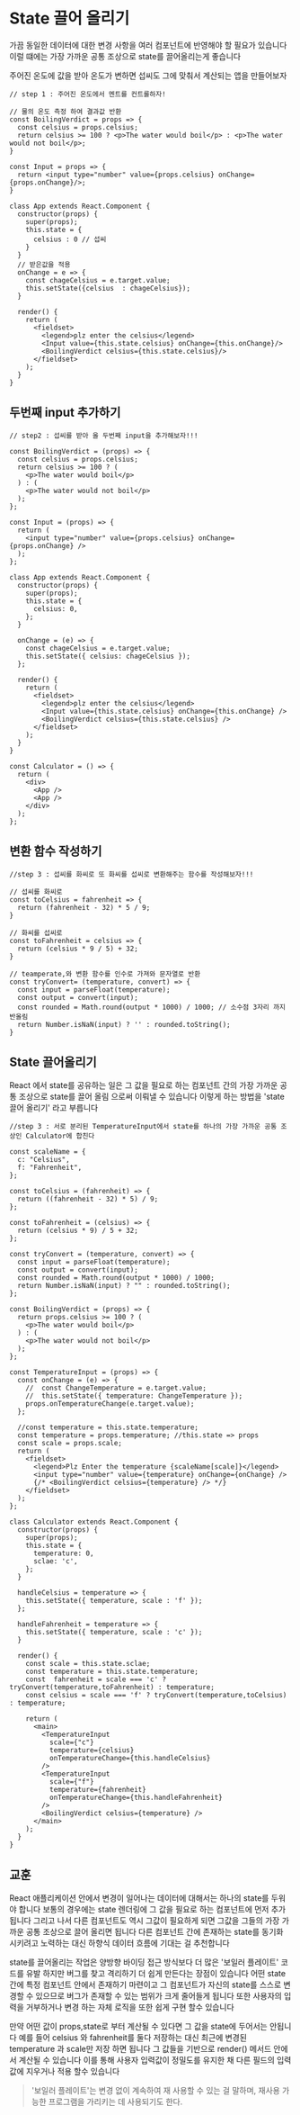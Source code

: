# State 끌어 올리기

가끔 동일한 데이터에 대한 변경 사항을 여러 컴포넌트에 반영해야 할 필요가 있습니다 이럴 떄에는 가장 가까운 공통 조상으로 state를 끌어올리는게 좋습니다

주어진 온도에 값을 받아 온도가 변하면 섭씨도 그에 맞춰서 계산되는 앱을 만들어보자
```
// step 1 : 주어진 온도에서 멘트를 컨트롤하자!

// 물의 온도 측정 하여 결과값 반환
const BoilingVerdict = props => {
  const celsius = props.celsius;
  return celsius >= 100 ? <p>The water would boil</p> : <p>The water would not boil</p>;
}

const Input = props => {
  return <input type="number" value={props.celsius} onChange={props.onChange}/>;
}

class App extends React.Component {
  constructor(props) {
    super(props);
    this.state = {
      celsius : 0 // 섭씨
    }
  }
  // 받은값을 적용
  onChange = e => {
    const chageCelsius = e.target.value;
    this.setState({celsius  : chageCelsius});
  }

  render() {
    return (
      <fieldset>
        <legend>plz enter the celsius</legend>
        <Input value={this.state.celsius} onChange={this.onChange}/>
        <BoilingVerdict celsius={this.state.celsius}/>
      </fieldset>
    );
  }
}
```

## 두번째 input 추가하기

```
// step2 : 섭씨를 받아 올 두번째 input을 추가해보자!!!

const BoilingVerdict = (props) => {
  const celsius = props.celsius;
  return celsius >= 100 ? (
    <p>The water would boil</p>
  ) : (
    <p>The water would not boil</p>
  );
};

const Input = (props) => {
  return (
    <input type="number" value={props.celsius} onChange={props.onChange} />
  );
};

class App extends React.Component {
  constructor(props) {
    super(props);
    this.state = {
      celsius: 0,
    };
  }

  onChange = (e) => {
    const chageCelsius = e.target.value;
    this.setState({ celsius: chageCelsius });
  };

  render() {
    return (
      <fieldset>
        <legend>plz enter the celsius</legend>
        <Input value={this.state.celsius} onChange={this.onChange} />
        <BoilingVerdict celsius={this.state.celsius} />
      </fieldset>
    );
  }
}

const Calculator = () => {
  return (
    <div>
      <App />
      <App />
    </div>
  );
};
```

## 변환 함수 작성하기

```
//step 3 : 섭씨를 화씨로 또 화씨를 섭씨로 변환해주는 함수를 작성해보자!!!

// 섭씨를 화씨로
const toCelsius = fahrenheit => {
  return (fahrenheit - 32) * 5 / 9;
}

// 화씨를 섭씨로
const toFahrenheit = celsius => {
  return (celsius * 9 / 5) + 32;
}

// teamperate,와 변환 함수를 인수로 가져와 문자열로 반환
const tryConvert= (temperature, convert) => {
  const input = parseFloat(temperature);
  const output = convert(input);
  const rounded = Math.round(output * 1000) / 1000; // 소수점 3자리 까지 반올림
  return Number.isNaN(input) ? '' : rounded.toString();
} 
```
## State 끌어올리기
React 에서 state를 공유하는 일은 그 값을 필요로 하는 컴포넌트 간의 가장 가까운 공통 조상으로 state를 끌어 올림 으로써 이뤄낼 수 있습니다 이렇게 하는 방법을 'state 끌어 올리기' 라고 부릅니다

```
//step 3 : 서로 분리된 TemperatureInput에서 state를 하나의 가장 가까운 공통 조상인 Calculator에 합친다

const scaleName = {
  c: "Celsius",
  f: "Fahrenheit",
};

const toCelsius = (fahrenheit) => {
  return ((fahrenheit - 32) * 5) / 9;
};

const toFahrenheit = (celsius) => {
  return (celsius * 9) / 5 + 32;
};

const tryConvert = (temperature, convert) => {
  const input = parseFloat(temperature);
  const output = convert(input);
  const rounded = Math.round(output * 1000) / 1000;
  return Number.isNaN(input) ? "" : rounded.toString();
};

const BoilingVerdict = (props) => {
  return props.celsius >= 100 ? (
    <p>The water would boil</p>
  ) : (
    <p>The water would not boil</p>
  );
};

const TemperatureInput = (props) => {
  const onChange = (e) => {
    //  const ChangeTemperature = e.target.value;
    //  this.setState({ temperature: ChangeTemperature });
    props.onTemperatureChange(e.target.value);
  };

  //const temperature = this.state.temperature;
  const temperature = props.temperature; //this.state => props
  const scale = props.scale;
  return (
    <fieldset>
      <legend>Plz Enter the temperature {scaleName[scale]}</legend>
      <input type="number" value={temperature} onChange={onChange} />
      {/* <BoilingVerdict celsius={temperature} /> */}
    </fieldset>
  );
};

class Calculator extends React.Component {
  constructor(props) {
    super(props);
    this.state = {
      temperature: 0,
      sclae: 'c',
    };
  }

  handleCelsius = temperature => {
    this.setState({ temperature, scale : 'f' });
  };

  handleFahrenheit = temperature => {
    this.setState({ temperature, scale : 'c' });
  }

  render() {
    const scale = this.state.sclae;
    const temperature = this.state.temperature;
    const  fahrenheit = scale === 'c' ? tryConvert(temperature,toFahrenheit) : temperature;
    const celsius = scale === 'f' ? tryConvert(temperature,toCelsius) : temperature;

    return (
      <main>
        <TemperatureInput
          scale={"c"}
          temperature={celsius}
          onTemperatureChange={this.handleCelsius}
        />
        <TemperatureInput 
          scale={"f"}
          temperature={fahrenheit}
          onTemperatureChange={this.handleFahrenheit}
        />
        <BoilingVerdict celsius={temperature} />
      </main>
    );
  }
}
```

## 교훈

React 애플리케이션 안에서 변경이 일어나는 데이터에 대해서는 하나의 state를 두워야 합니다 보통의 경우에는 state 렌더링에 그 값을 필요로 하는 컴포넌트에 먼저 추가 됩니다 그리고 나서 다른 컴포넌트도 역시 그값이 필요하게 되면 그값을 그들의 가장 가까운 공통 조상으로 끌어 올리면 됩니다 다른 컴포넌트 간에 존재하는 state를 동기화 시키려고 노력하는 대신 하향식 데이터 흐름에 기대는 걸 추천합니다   

state를 끌어올리는 작업은 양방향 바이딩 접근 방식보다 더 많은 '보일러 플레이트' 코드를 유발 하지만 버그를 찾고 격리하기 더 쉽게 만든다는 장점이 있습니다 어떤 state 간에 특정 컴포넌트 안에서 존재하기 마련이고 그 컴포넌트가 자신의 state를 스스로 변경할 수 있으므로 버그가 존재할 수 있는 범위가 크게 줄어들게 됩니다 또한 사용자의 입력을 거부하거나 변경 하는 자체 로직을 또한 쉽게 구현 할수 있습니다   

만약 어떤 값이 props,state로 부터 계산될 수 있다면 그 값을 state에 두어서는 안됩니다 예를 들어 celsius 와 fahrenheit를 둘다 저장하는 대신 최근에 변경된 temperature 과 scale만 저장 하면 됩니다 그 값들을 기반으로 render() 메서드 안에서 계산될 수 있습니다 이를 통해 사용자 입력값이 정밀도를 유지한 채 다른 필드의 입력값에 지우거나 적용 할수 있습니다 

> '보일러 플레이트'는 변경 없이 계속하여 재 사용할 수 있는 걸 말하며, 재사용 가능한 프로그램을 가리키는 데 사용되기도 한다.
